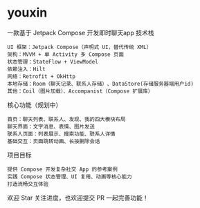 # youxin
一款基于 Jetpack Compose 开发即时聊天app
技术栈​

    UI 框架：Jetpack Compose（声明式 UI，替代传统 XML）​
    架构：MVVM + 单 Activity 多 Compose 页面​
    状态管理：StateFlow + ViewModel​
    依赖注入：Hilt​
    网络：Retrofit + OkHttp​
    本地存储：Room（聊天记录、联系人存储）​、DataStore(存储服务器端用户id)
    其他：Coil（图片加载）、Accompanist（Compose 扩展库）​
    
核心功能（规划中）​

    首页：聊天列表、联系人、发现、我的四大模块布局​
    聊天界面：文字消息、表情、图片发送​
    联系人页面：列表展示、搜索功能、联系人详情​
    基础交互：页面跳转动画、长按删除会话​
    
项目目标​

    提供 Compose 开发复杂社交 App 的参考案例​
    实践 Compose 状态管理、UI 复用、动画等核心能力​
    打造流畅交互体验​
    
欢迎 Star 关注进度，也欢迎提交 PR 一起完善功能！
